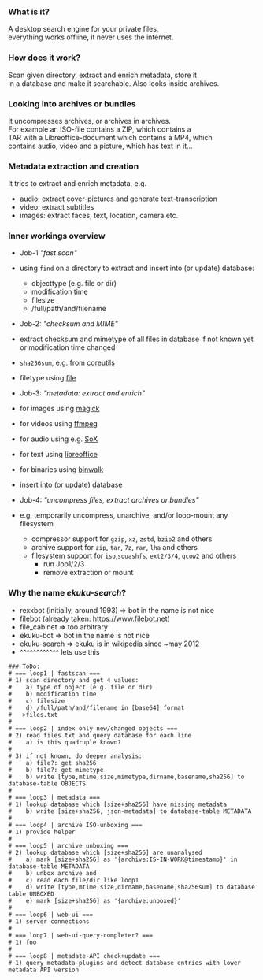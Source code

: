 ### What is it?
A desktop search engine for your private files,  
everything works offline, it never uses the internet.

### How does it work?
Scan given directory, extract and enrich metadata, store it  
in a database and make it searchable. Also looks inside archives.

### Looking into archives or bundles
It uncompresses archives, or archives in archives.  
For example an ISO-file contains a ZIP, which contains a  
TAR with a Libreoffice-document which contains a MP4, which  
contains audio, video and a picture, which has text in it...

### Metadata extraction and creation
It tries to extract and enrich metadata, e.g.  
* audio: extract cover-pictures and generate text-transcription
* video: extract subtitles
* images: extract faces, text, location, camera etc.

### Inner workings overview
* Job-1 _"fast scan"_
 * using `find` on a directory to extract and insert into (or update) database:
   * objecttype (e.g. file or dir)
   * modification time
   * filesize
   * /full/path/and/filename

* Job-2: _"checksum and MIME"_
 * extract checksum and mimetype of all files in database if not known yet or modification time changed
 * `sha256sum`, e.g. from [coreutils](https://git.savannah.gnu.org/gitweb/?p=coreutils.git)
 * filetype using [file](http://astron.com/pub/file/)

* Job-3: _"metadata: extract and enrich"_
 * for images using [magick](https://imagemagick.org/)
 * for videos using [ffmpeg](https://ffmpeg.org/)
 * for audio using e.g. [SoX](https://sox.sourceforge.net/)
 * for text using [libreoffice](https://de.libreoffice.org/)
 * for binaries using [binwalk](https://github.com/ReFirmLabs/binwalk)
 * insert into (or update) database

* Job-4: _"uncompress files, extract archives or bundles"_
 * e.g. temporarily uncompress, unarchive, and/or loop-mount any filesystem
   * compressor support for `gzip`, `xz`, `zstd`, `bzip2` and others
   * archive support for `zip`, `tar`, `7z`, `rar`, `lha` and others
   * filesystem support for `iso`,`squashfs`, `ext2/3/4`, `qcow2` and others
     * run Job1/2/3
     * remove extraction or mount

### Why the name _ekuku-search_?
* rexxbot (initially, around 1993) => bot in the name is not nice
* filebot (already taken: https://www.filebot.net)
* file_cabinet => too arbitrary
* ekuku-bot => bot in the name is not nice
* ekuku-search => ekuku is in wikipedia since ~may 2012
* ^^^^^^^^^^^^ lets use this

```
### ToDo:
# === loop1 | fastscan ===
# 1) scan directory and get 4 values:
#    a) type of object (e.g. file or dir)
#    b) modification time
#    c) filesize
#    d) /full/path/and/filename in [base64] format
#   >files.txt
#
# === loop2 | index only new/changed objects ===
# 2) read files.txt and query database for each line
#    a) is this quadruple known?
#
# 3) if not known, do deeper analysis:
#    a) file?: get sha256
#    b) file?: get mimetype
#    b) write [type,mtime,size,mimetype,dirname,basename,sha256] to database-table OBJECTS
#
# === loop3 | metadata ===
# 1) lookup database which [size+sha256] have missing metadata
#    b) write [size+sha256, json-metadata] to database-table METADATA
#
# === loop4 | archive ISO-unboxing ===
# 1) provide helper
#
# === loop5 | archive unboxing ===
# 2) lookup database which [size+sha256] are unanalysed
#    a) mark [size+sha256] as '{archive:IS-IN-WORK@timestamp}' in database-table METADATA
#    b) unbox archive and
#    c) read each file/dir like loop1
#    d) write [type,mtime,size,dirname,basename,sha256sum] to database table UNBOXED
#    e) mark [size+sha256] as '{archive:unboxed}' 
#
# === loop6 | web-ui ===
# 1) server connections
#
# === loop7 | web-ui-query-completer? ===
# 1) foo
#
# === loop8 | metadate-API check+update ===
# 1) query metadata-plugins and detect database entries with lower metadata API version
```
